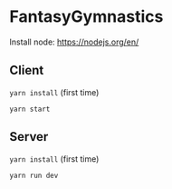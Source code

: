 # FantasyGymnastics

Install node: https://nodejs.org/en/

## Client
`yarn install` (first time)

`yarn start`

## Server
`yarn install` (first time)

`yarn run dev`
